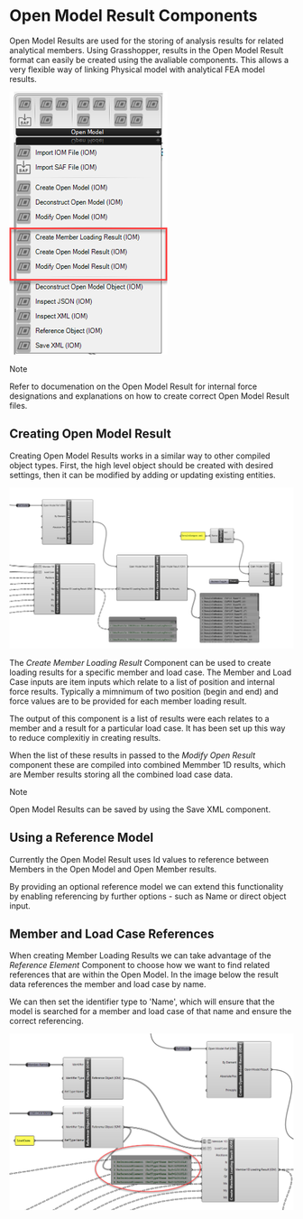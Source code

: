 # Open Model Result Components

Open Model Results are used for the storing of analysis results for related analytical members. Using Grasshopper, results in the Open Model Result format can easily be created using the avaliable components. This allows a very flexible way of linking Physical model with analytical FEA model results.

![Member result components](images/grasshopper_result_components.png)

> [!NOTE]
> Refer to documenation on the Open Model Result for internal force designations and explanations on how to create correct Open Model Result files.

## Creating Open Model Result 

Creating Open Model Results works in a similar way to other compiled object types. First, the high level object should be created with desired settings, then it can be modified by adding or updating existing entities.

![Creating open model result](images/grasshopper_create_member_result.png)

The _Create Member Loading Result_ Component can be used to create loading results for a specific member and load case. The Member and Load Case inputs are item inputs which relate to a list of position and internal force results. Typically a mimnimum of two position (begin and end) and force values are to be provided for each member loading result. 

The output of this component is a list of results were each relates to a member and a result for a particular load case. It has been set up this way to reduce complexitiy in creating results. 

When the list of these results in passed to the _Modify Open Result_ component these are compiled into combined Memmber 1D results, which are Member results storing all the combined load case data. 

> [!NOTE]
> Open Model Results can be saved by using the Save XML component.

## Using a Reference Model

Currently the Open Model Result uses Id values to reference between Members in the Open Model and Open Member results. 

By providing an optional reference model we can extend this functionality by enabling referencing by further options - such as Name or direct object input.  

## Member and Load Case References

When creating Member Loading Results we can take advantage of the _Reference Element_ Component to choose how we want to find related references that are within the Open Model. In the image below the result data references the member and load case by name. 

We can then set the identifier type to 'Name', which will ensure that the model is searched for a member and load case of that name and ensure the correct referencing.

![member and load case references](images/grasshopper_member_referencing.png)



